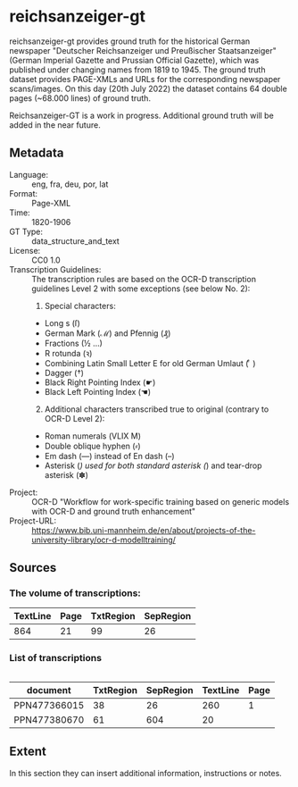<div>
   <h1 id="title">reichsanzeiger-gt</h1>
   <p id="paragraph">reichsanzeiger-gt provides ground truth for the historical German newspaper "Deutscher Reichsanzeiger und Preußischer Staatsanzeiger" (German Imperial Gazette and Prussian Official Gazette), which was published under changing names from 1819 to 1945. The ground truth dataset provides PAGE-XMLs and URLs for the corresponding newspaper scans/images. On this day (20th July 2022) the dataset contains 64 double pages (~68.000 lines) of ground truth.

Reichsanzeiger-GT is a work in progress. Additional ground truth will be added in the near future.</p>
   <h2>Metadata</h2>
   <dl class="grid">
      <dt id="Language">Language:</dt>
      <dd>eng, fra, deu, por, lat</dd>
      <dt id="Format">Format:</dt>
      <dd>Page-XML</dd>
      <dt id="Time">Time:</dt>
      <dd>1820-1906</dd>
      <dt id="GTT">GT Type:</dt>
      <dd>data_structure_and_text</dd>
      <dt id="License">License:</dt>
      <dd>CC0 1.0</dd>
      <dt id="Guidelines">Transcription Guidelines:</dt>
      <dd>The transcription rules are based on the OCR-D transcription guidelines Level 2 with some exceptions (see below No. 2):

1) Special characters:
- Long s (ſ)
- German Mark (ℳ) and Pfennig (₰)
- Fractions (½ ...)
- R rotunda (ꝛ)
- Combining Latin Small Letter E for old German Umlaut ( ͤ )
- Dagger (†)
- Black Right Pointing Index (☛)
- Black Left Pointing Index (☚)

2) Additional characters transcribed true to original (contrary to OCR-D Level 2):
- Roman numerals (ⅤⅬⅠⅩ Ⅿ)
- Double oblique hyphen (⸗)
- Em dash (—) instead of En dash (–)
- Asterisk (*) used for both standard asterisk (*) and tear-drop asterisk (✽)</dd>
      <dt id="Project">Project:</dt>
      <dd>OCR-D "Workflow for work-specific training based on generic models with OCR-D   and ground truth enhancement"</dd>
      <dt id="Project-URL">Project-URL:</dt>
      <dd>https://www.bib.uni-mannheim.de/en/about/projects-of-the-university-library/ocr-d-modelltraining/</dd>
   </dl>
   <h2>Sources</h2>
   <h3>The volume of transcriptions:</h3>
   <table id="table_id">
      <thead>
         <tr>
            <th>TextLine</th>
            <th>Page</th>
            <th>TxtRegion</th>
            <th>SepRegion</th>
         </tr>
      </thead>
      <tbody>
         <tr>
            <td>864</td>
            <td>21</td>
            <td>99</td>
            <td>26</td>
         </tr>
      </tbody>
   </table>
   <div id="transcriptions">
      <h3>List of transcriptions</h3>
      <div>
         <table class="noStyle"/>
         <table id="table_id" class="display">
            <thead>
               <tr>
                  <th>document</th>
                  <th>TxtRegion</th>
                  <th>SepRegion</th>
                  <th>TextLine</th>
                  <th>Page</th>
               </tr>
            </thead>
            <tbody>
               <tr>
                  <td>PPN477366015</td>
                  <td>38</td>
                  <td>26</td>
                  <td>260</td>
                  <td>1</td>
               </tr>
               <tr>
                  <td>PPN477380670</td>
                  <td>61</td>
                  <td>604</td>
                  <td>20</td>
               </tr>
            </tbody>
         </table>
      </div>
   </div>
   <div id="extent">
      <h2>Extent</h2>
      <p>
                                In this section they can insert additional information, instructions or notes.
                            </p>
   </div>
</div>
